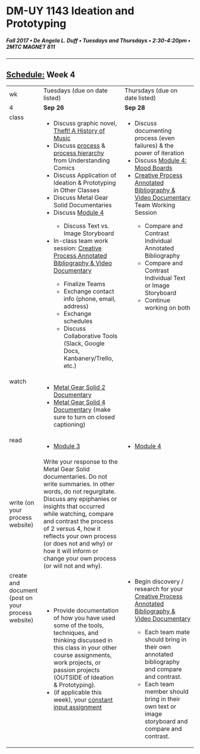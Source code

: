 # DM-UY 1143 Ideation and Prototyping
##### Fall 2017 • De Angela L. Duff • Tuesdays and Thursdays • 2:30-4:20pm • 2MTC MAGNET 811

---
## [Schedule:](schedule.md) Week 4


<table>
<tr>
<td>wk</td>
<td>Tuesdays (due on date listed)</td>
<td>Thursdays (due on date listed)</td> 
</tr>
<tr>
  <td valign="top">4</td>
  <td valign="top" width="48%"><strong>Sep 26</strong></td>
  <td valign="top" width="48%"><strong>Sep 28</strong></td>
</tr>
<tr>
<td valign="top">class</td>
<td valign="top">
  <ul>
  <li>Discuss graphic novel, <a href="https://law.duke.edu/musiccomic/download/" target="_blank">Theft! A History of Music</a></li>
  <li>Discuss <a href="http://blog.visualmotive.com/wp-content/uploads/2009/12/mccloud_understanding_comics.jpg" target="_blank">process</a> &amp; <a href="http://i46.tinypic.com/2nrn6t0.png" target="_blank">process hierarchy</a> from Understanding Comics</a></li>
  <li>Discuss Application of Ideation &amp; Prototyping in Other Classes</li>
  <li>Discuss Metal Gear Solid Documentaries</li>
  <li>Discuss <a href="http://teaching.polishedsolid.com/ip/mod4/content/index.html" target="_blank">Module 4</a></li>
  <ul><li>Discuss Text vs. Image Storyboard</li></ul>
  <li>In-class team work session:
  <a href="creative_process.md">Creative Process Annotated Bibliography &amp; Video Documentary</a></li>
  <ul>
  <li>Finalize Teams</li>
  <li>Exchange contact info (phone, email, address)</li>
  <li>Exchange schedules</li>
  <li>Discuss Collaborative Tools (Slack, Google Docs, Kanbanery/Trello, etc.)</li>
  </ul> 
</td>

<!-- 2nd column class -->
<td valign="top" width="48%">
  <ul>
  <li>Discuss documenting process (even failures) &amp; the power of iteration</li>
  <li>Discuss <a href="http://teaching.polishedsolid.com/ip/mod4/content/index.html" target="_blank">Module 4: Mood Boards</a></li>
  <li><a href="creative_process.md">Creative Process Annotated Bibliography &amp; Video Documentary</a> Team Working Session</li>
<ul>
<li>Compare and Contrast Individual Annotated Bibliography</li>
<li>Compare and Contrast Individual Text or Image Storyboard</li>
<li>Continue working on both</li>
</ul>
  </ul>
</td>
 
</tr>

<!-- watch -->
<tr>
  <td valign="top">watch</td>
  <td>
  <ul>

<li><a href="https://www.youtube.com/watch?v=eJVYND_YRx8" target="_blank">Metal Gear Solid 2 Documentary</a></li>
<li><a href="https://www.youtube.com/watch?v=2nM7TLbs6fE" target="_blank">Metal Gear Solid 4 Documentary</a> (make sure to turn on closed captioning)</li>

</ul></td>
  <td></td> 
</tr>

<!-- read -->
<tr>
  <td valign="top">read</td> 
  <td><ul><li><a href="http://teaching.polishedsolid.com/ip/mod3/content/index.html" target="_blank">Module 3</a></li></ul></td>
  <td><ul>
  <li><a href="http://teaching.polishedsolid.com/ip/mod4/content/index.html" target="_blank">Module 4</a></li></ul></td>
</tr>

<!-- write -->
<tr>
<td>write (on your process website)</td>
<td>Write your response to the Metal Gear Solid documentaries. Do not write summaries. In other words, do not regurgitate. Discuss any epiphanies or insights that occurred while watching, compare and contrast the process of 2 versus 4, how it reflects your own process (or does not and why) or how it will inform or change your own process (or will not and why).</td>
<td></td>
</tr>

<!-- do -->
<tr>
  <td valign="top">create and document (post on your process website)</td>
  <td>
  <ul>
  <li>Provide documentation of how you have used some of the tools, techniques, and thinking discussed in this class in your other course assignments, work projects, or passion projects (OUTSIDE of Ideation &amp; Prototyping).</li>
  <li>(if applicable this week), your <a href="">constant input assignment</a></li>
  </ul></td>
  <td valign="top">
  <ul>
   <li>Begin discovery / research for your <a href="creative_process.md">Creative Process Annotated Bibliography &amp; Video Documentary</a></li>
   <ul>
   <li>Each team mate should bring in their own annotated bibliography and compare and contrast.</li>
   <li>Each team member should bring in their own text or image storyboard and compare and contrast.</li>
   </ul>
  
 
  </ul></td>
</table>



